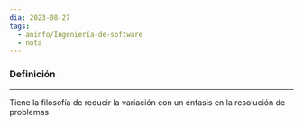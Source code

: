 ```yaml
---
dia: 2023-08-27
tags:
  - aninfo/Ingeniería-de-software
  - nota
---
```

### Definición
---
Tiene la filosofía de reducir la variación con un énfasis en la resolución de problemas